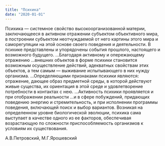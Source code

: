 ```yaml
---
title: "Психика"
date: "2020-01-01"
---
```


Психика — системное свойство высокоорганизованной материи, заключающееся в активном отражении субъектом объективного мира, в построении субъектом неотчуждаемой от него картины этого мира и саморегуляции на этой основе своего поведения и деятельности. В психике представлены и упорядочены события прошлого, настоящего и возможного будущего. …Благодаря активному и опережающему отражению …внешних объектов в форме психики становится возможным осуществление действий, адекватных свойствам этих объектов, а тем самым — выживание испытывающего в них нужду организма. …Определяющими признаками психики являются: отражение, дающее образ предметной среды, в которой действуют живые существа, их ориентация в этой среде и удовлетворение потребности в контактах с нею. …Активность психики проявляется и при отображении реальности …и в сфере побуждений, придающих поведению энергию и стремительность, и при исполнении программы поведения, включающей поиск и выбор вариантов. Возникая на определенном уровне биологической эволюции, психика сама выступает в качестве одного из ее факторов, обеспечивая возрастающую по сложности приспособляемость организмов к условиям их существования.

А.В.Петровский, М.Г.Ярошевский